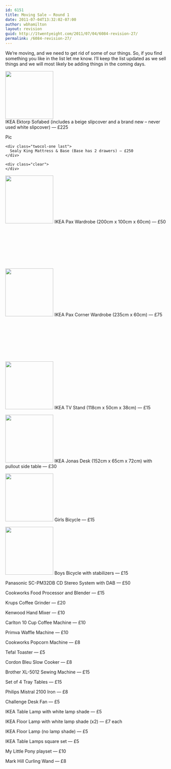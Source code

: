 ```yaml
---
id: 6151
title: Moving Sale — Round 1
date: 2011-07-04T13:32:02-07:00
author: wbhamilton
layout: revision
guid: http://1twentyeight.com/2011/07/04/6084-revision-27/
permalink: /6084-revision-27/
---
```

We&#8217;re moving, and we need to get rid of some of our things. So, if you find something you like in the list let me know. I&#8217;ll keep the list updated as we sell things and we will most likely be adding things in the coming days.

<div class="twocol-one">
  <a href="http://1twentyeight.com/wp-content/uploads/2011/07/DSCN2393.jpg"><img class="size-thumbnail wp-image-6127 alignnone" title="DSCN2393" src="http://1twentyeight.com/wp-content/uploads/2011/07/DSCN2393-150x150.jpg" alt="" width="150" height="150" /></a> 
  
  <div class="twocol-one">
  </div>
  
  <div class="twocol-one last">
    IKEA Ektorp Sofabed (includes a beige slipcover and a brand new &#8211; never used white slipcover) — £225
  </div>
  
  <div class="clear">
  </div></p> 
  
  <p>
    <div class="twocol-one">
    </div>Pic</div>
    
    <div class="twocol-one last">
      Sealy King Mattress & Base (Base has 2 drawers) — £250
    </div>
    
    <div class="clear">
    </div>
  </p>
  
  <p>
    <a href="http://1twentyeight.com/wp-content/uploads/2011/07/DSCN2389.jpg"><img class="alignleft size-thumbnail wp-image-6123" title="DSCN2389" src="http://1twentyeight.com/wp-content/uploads/2011/07/DSCN2389-150x150.jpg" alt="" width="150" height="150" /></a> IKEA Pax Wardrobe (200cm x 100cm x 60cm) — £50
  </p>
  
  <p>
    &nbsp;
  </p>
  
  <p>
    &nbsp;
  </p>
  
  <p>
    &nbsp;
  </p>
  
  <p>
    &nbsp;
  </p>
  
  <p>
    <a href="http://1twentyeight.com/wp-content/uploads/2011/07/DSCN2395.jpg"><img class="alignleft size-thumbnail wp-image-6128" title="DSCN2395" src="http://1twentyeight.com/wp-content/uploads/2011/07/DSCN2395-150x150.jpg" alt="" width="150" height="150" /></a> IKEA Pax Corner Wardrobe (235cm x 60cm) — £75
  </p>
  
  <p>
    &nbsp;
  </p>
  
  <p>
    &nbsp;
  </p>
  
  <p>
    &nbsp;
  </p>
  
  <p>
    &nbsp;
  </p>
  
  <p>
    <a href="http://1twentyeight.com/wp-content/uploads/2011/07/DSCN2392.jpg"><img class="alignnone size-thumbnail wp-image-6126" title="DSCN2392" src="http://1twentyeight.com/wp-content/uploads/2011/07/DSCN2392-150x150.jpg" alt="" width="150" height="150" /></a> IKEA TV Stand (118cm x 50cm x 38cm) — £15
  </p>
  
  <p>
    <a href="http://1twentyeight.com/wp-content/uploads/2011/07/DSCN2391.jpg"><img class="alignnone size-thumbnail wp-image-6125" title="DSCN2391" src="http://1twentyeight.com/wp-content/uploads/2011/07/DSCN2391-150x150.jpg" alt="" width="150" height="150" /></a> IKEA Jonas Desk (152cm x 65cm x 72cm) with pullout side table — £30
  </p>
  
  <p>
    <a href="http://1twentyeight.com/wp-content/uploads/2011/07/DSCN2421.jpg"><img class="alignnone size-thumbnail wp-image-6106" title="DSCN2421" src="http://1twentyeight.com/wp-content/uploads/2011/07/DSCN2421-150x150.jpg" alt="" width="150" height="150" /></a> Girls Bicycle — £15
  </p>
  
  <p>
    <a href="http://1twentyeight.com/wp-content/uploads/2011/07/DSCN2420.jpg"><img class="alignnone size-thumbnail wp-image-6105" title="DSCN2420" src="http://1twentyeight.com/wp-content/uploads/2011/07/DSCN2420-150x150.jpg" alt="" width="150" height="150" /></a> Boys Bicycle with stabilizers — £15
  </p>
  
  <p>
    Panasonic SC-PM32DB CD Stereo System with DAB — £50
  </p>
  
  <p>
    Cookworks Food Processor and Blender — £15
  </p>
  
  <p>
    Krups Coffee Grinder — £20
  </p>
  
  <p>
    Kenwood Hand Mixer — £10
  </p>
  
  <p>
    Carlton 10 Cup Coffee Machine — £10
  </p>
  
  <p>
    Primva Waffle Machine — £10
  </p>
  
  <p>
    Cookworks Popcorn Machine — £8
  </p>
  
  <p>
    Tefal Toaster — £5
  </p>
  
  <p>
    Cordon Bleu Slow Cooker — £8
  </p>
  
  <p>
    Brother XL-5012 Sewing Machine — £15
  </p>
  
  <p>
    Set of 4 Tray Tables — £15
  </p>
  
  <p>
    Philips Mistral 2100 Iron — £8
  </p>
  
  <p>
    Challenge Desk Fan — £5
  </p>
  
  <p>
    IKEA Table Lamp with white lamp shade — £5
  </p>
  
  <p>
    IKEA Floor Lamp with white lamp shade (x2) — £7 each
  </p>
  
  <p>
    IKEA Floor Lamp (no lamp shade) — £5
  </p>
  
  <p>
    IKEA Table Lamps square set — £5
  </p>
  
  <p>
    My Little Pony playset — £10
  </p>
  
  <p>
    Mark Hill Curling Wand — £8
  </p>
  
  <p>
    &nbsp;
  </p>